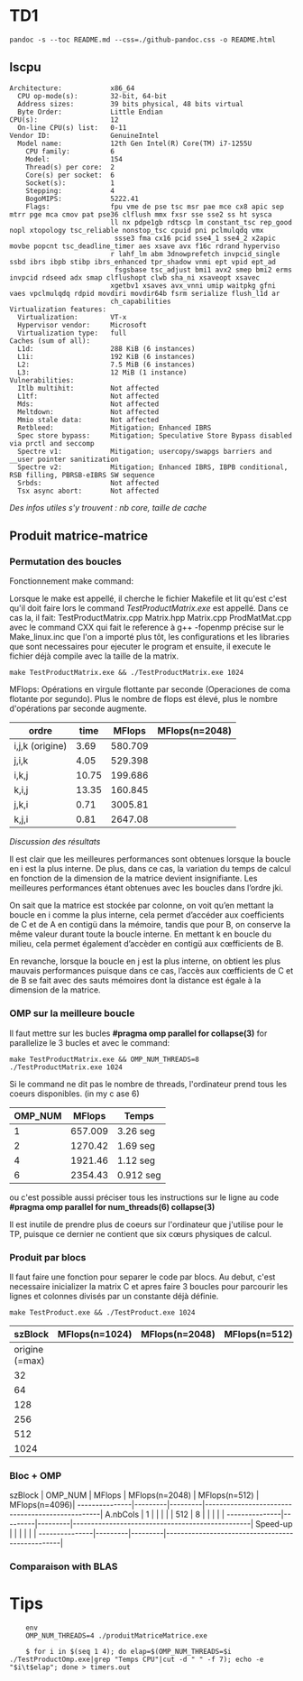 
# TD1

`pandoc -s --toc README.md --css=./github-pandoc.css -o README.html`





## lscpu

```
Architecture:            x86_64
  CPU op-mode(s):        32-bit, 64-bit
  Address sizes:         39 bits physical, 48 bits virtual
  Byte Order:            Little Endian
CPU(s):                  12
  On-line CPU(s) list:   0-11
Vendor ID:               GenuineIntel
  Model name:            12th Gen Intel(R) Core(TM) i7-1255U
    CPU family:          6
    Model:               154
    Thread(s) per core:  2
    Core(s) per socket:  6
    Socket(s):           1
    Stepping:            4
    BogoMIPS:            5222.41
    Flags:               fpu vme de pse tsc msr pae mce cx8 apic sep mtrr pge mca cmov pat pse36 clflush mmx fxsr sse sse2 ss ht sysca
                         ll nx pdpe1gb rdtscp lm constant_tsc rep_good nopl xtopology tsc_reliable nonstop_tsc cpuid pni pclmulqdq vmx
                          ssse3 fma cx16 pcid sse4_1 sse4_2 x2apic movbe popcnt tsc_deadline_timer aes xsave avx f16c rdrand hyperviso
                         r lahf_lm abm 3dnowprefetch invpcid_single ssbd ibrs ibpb stibp ibrs_enhanced tpr_shadow vnmi ept vpid ept_ad
                          fsgsbase tsc_adjust bmi1 avx2 smep bmi2 erms invpcid rdseed adx smap clflushopt clwb sha_ni xsaveopt xsavec 
                         xgetbv1 xsaves avx_vnni umip waitpkg gfni vaes vpclmulqdq rdpid movdiri movdir64b fsrm serialize flush_l1d ar
                         ch_capabilities
Virtualization features: 
  Virtualization:        VT-x
  Hypervisor vendor:     Microsoft
  Virtualization type:   full
Caches (sum of all):     
  L1d:                   288 KiB (6 instances)
  L1i:                   192 KiB (6 instances)
  L2:                    7.5 MiB (6 instances)
  L3:                    12 MiB (1 instance)
Vulnerabilities:         
  Itlb multihit:         Not affected
  L1tf:                  Not affected
  Mds:                   Not affected
  Meltdown:              Not affected
  Mmio stale data:       Not affected
  Retbleed:              Mitigation; Enhanced IBRS
  Spec store bypass:     Mitigation; Speculative Store Bypass disabled via prctl and seccomp
  Spectre v1:            Mitigation; usercopy/swapgs barriers and __user pointer sanitization
  Spectre v2:            Mitigation; Enhanced IBRS, IBPB conditional, RSB filling, PBRSB-eIBRS SW sequence
  Srbds:                 Not affected
  Tsx async abort:       Not affected 
```

*Des infos utiles s'y trouvent : nb core, taille de cache*



## Produit matrice-matrice



### Permutation des boucles

Fonctionnement make command:

Lorsque le make est appellé, il cherche le fichier Makefile et lit qu'est c'est qu'il doit faire lors le command _TestProductMatrix.exe_ est appellé. Dans ce cas la, il fait: TestProductMatrix.cpp Matrix.hpp Matrix.cpp ProdMatMat.cpp avec le command CXX qui fait le reference à g++ -fopenmp précise sur le Make_linux.inc que l'on a importé plus tôt, les configurations et les libraries que sont necessaires pour ejecuter le program et ensuite, il execute le fichier déjà compile avec la taille de la matrix.

`make TestProductMatrix.exe && ./TestProductMatrix.exe 1024`

MFlops: Opérations en virgule flottante par seconde (Operaciones de coma flotante por segundo). Plus le nombre de flops est élevé, plus le nombre d'opérations par seconde augmente.

  ordre           | time    | MFlops  | MFlops(n=2048) 
------------------|---------|---------|----------------
i,j,k (origine)   | 3.69 | 580.709 |                 
j,i,k             | 4.05 | 529.398 |    
i,k,j             | 10.75 | 199.686 |    
k,i,j             | 13.35 | 160.845 |    
j,k,i             | 0.71 | 3005.81 |    
k,j,i             | 0.81 | 2647.08 |    


*Discussion des résultats*

Il est clair que les meilleures performances sont obtenues lorsque la boucle en i est
la plus interne. De plus, dans ce cas, la variation du temps de calcul en fonction de la
dimension de la matrice devient insignifiante. Les meilleures performances étant obtenues
avec les boucles dans l’ordre jki.

On sait que la matrice est stockée par colonne, on voit qu’en mettant la boucle en i comme la plus interne, cela permet d’accéder aux coefficients de C et de A en contigü dans la mémoire, tandis que pour B, on conserve la même valeur durant toute la boucle interne. En mettant k en boucle du milieu, cela
permet également d’accèder en contigü aux cœfficients de B.


En revanche, lorsque la boucle en j est la plus interne, on obtient les plus mauvais
performances puisque dans ce cas, l’accès aux cœfficients de C et de B se fait avec des
sauts mémoires dont la distance est égale à la dimension de la matrice.


### OMP sur la meilleure boucle 

Il faut mettre sur les bucles **#pragma omp parallel for collapse(3)** for parallelize le 3 bucles et avec le command:

`make TestProductMatrix.exe && OMP_NUM_THREADS=8 ./TestProductMatrix.exe 1024`

Si le command ne dit pas le nombre de threads, l'ordinateur prend tous les coeurs disponibles. (in my c ase 6)

  OMP_NUM         | MFlops  | Temps |
------------------|---------|---------|
1                 | 657.009 | 3.26 seg 
2                 | 1270.42 | 1.69 seg
4                 | 1921.46 | 1.12 seg
6                 | 2354.43 | 0.912 seg

ou c'est possible aussi préciser tous les instructions sur le ligne au code **#pragma omp parallel for num_threads(6) collapse(3)**

Il est inutile de prendre plus de coeurs sur l'ordinateur que j'utilise pour le TP, puisque ce dernier ne contient que six cœurs physiques de calcul.


### Produit par blocs

Il faut faire une fonction pour separer le code par blocs. Au debut, c'est necessaire inicializer la matrix C et apres faire 3 boucles pour parcourir les lignes et colonnes divisés par un constante déjà définie.

`make TestProduct.exe && ./TestProduct.exe 1024`

  szBlock         | MFlops(n=1024) | MFlops(n=2048) | MFlops(n=512)  | MFlops(n=4096)
------------------|---------|----------------|----------------|---------------
origine (=max)    |  |
32                |  |
64                |  |
128               |  |
256               |  |
512               |  | 
1024              |  |




### Bloc + OMP



  szBlock      | OMP_NUM | MFlops  | MFlops(n=2048) | MFlops(n=512)  | MFlops(n=4096)|
---------------|---------|---------|-------------------------------------------------|
A.nbCols       |  1      |         |                |                |               |
512            |  8      |         |                |                |               |
---------------|---------|---------|-------------------------------------------------|
Speed-up       |         |         |                |                |               |
---------------|---------|---------|-------------------------------------------------|



### Comparaison with BLAS


# Tips 

```
	env 
	OMP_NUM_THREADS=4 ./produitMatriceMatrice.exe
```

```
    $ for i in $(seq 1 4); do elap=$(OMP_NUM_THREADS=$i ./TestProductOmp.exe|grep "Temps CPU"|cut -d " " -f 7); echo -e "$i\t$elap"; done > timers.out
```
